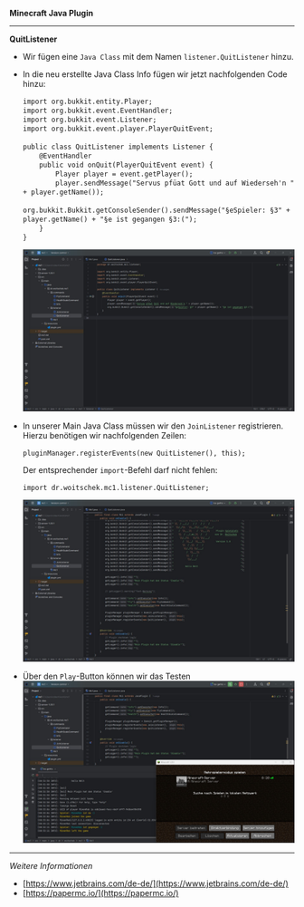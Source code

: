 **Minecraft Java Plugin**

---

**QuitListener**

- Wir fügen eine `Java Class` mit dem Namen `listener.QuitListener` hinzu.
- In die neu erstellte Java Class Info fügen wir jetzt nachfolgenden Code hinzu:
  ```
  import org.bukkit.entity.Player;
  import org.bukkit.event.EventHandler;
  import org.bukkit.event.Listener;
  import org.bukkit.event.player.PlayerQuitEvent;
  
  public class QuitListener implements Listener {
      @EventHandler
      public void onQuit(PlayerQuitEvent event) {
          Player player = event.getPlayer();
          player.sendMessage("Servus pfüat Gott und auf Wiederseh'n " + player.getName());
		  org.bukkit.Bukkit.getConsoleSender().sendMessage("§eSpieler: §3" + player.getName() + "§e ist gegangen §3:(");
      }
  }
  ```
  ![Screenshot](https://github.com/dr-woitschek/minecraft/blob/main/JavaEdition/Plugins/mc-QuitListener/Bilder/IntelliJ_IDEA_01.jpg)


- In unserer Main Java Class müssen wir den `JoinListener` registrieren.<br/>Hierzu benötigen wir nachfolgenden Zeilen:
  ```
  pluginManager.registerEvents(new QuitListener(), this);
  ```

  Der entsprechender `import`-Befehl darf nicht fehlen:
  ```
  import dr.woitschek.mc1.listener.QuitListener;
  ```
  ![Screenshot](https://github.com/dr-woitschek/minecraft/blob/main/JavaEdition/Plugins/mc-QuitListener/Bilder/IntelliJ_IDEA_02.jpg)

- Über den `Play`-Button können wir das Testen
  ![Screenshot](https://github.com/dr-woitschek/minecraft/blob/main/JavaEdition/Plugins/mc-QuitListener/Bilder/IntelliJ_IDEA_03.jpg)

---

_Weitere Informationen_
- [https://www.jetbrains.com/de-de/](https://www.jetbrains.com/de-de/)
- [https://papermc.io/](https://papermc.io/)
